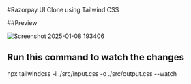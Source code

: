 #Razorpay UI Clone using Tailwind CSS

##Preview 

![Screenshot 2025-01-08 193406](https://github.com/user-attachments/assets/3d165ea1-a7ac-4d23-9a96-e49c3793eec5)

## Run this command to watch the changes 
npx tailwindcss -i ./src/input.css -o ./src/output.css --watch
